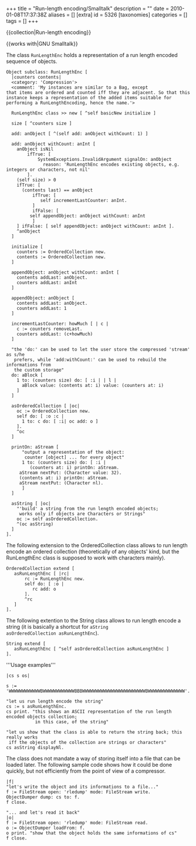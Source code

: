 +++
title = "Run-length encoding/Smalltalk"
description = ""
date = 2010-01-08T17:37:38Z
aliases = []
[extra]
id = 5326
[taxonomies]
categories = []
tags = []
+++

{{collection|Run-length encoding}}

{{works with|GNU Smalltalk}}

The class <code>RunLengthEnc</code> holds a representation of a run length encoded sequence of objects.


```smalltalk
Object subclass: RunLengthEnc [
  |counters contents|
  <category: 'Compression'>
  <comment: 'My instances are similar to a Bag, except
that items are ordered and counted iff they are adjacent. So that this
instance keeps a representation of the added items suitable for
performing a RunLengthEncoding, hence the name.'>

  RunLengthEnc class >> new [ ^self basicNew initialize ]

  size [ ^counters size ]

  add: anObject [ ^(self add: anObject withCount: 1) ]

  add: anObject withCount: anInt [
    anObject isNil
        ifTrue: [ 
            SystemExceptions.InvalidArgument signalOn: anObject
              reason: 'RunLengthEnc encodes existing objects, e.g. integers or characters, not nil' 
        ].
    (self size) > 0
    ifTrue: [
      (contents last) == anObject
          ifTrue: [
             self incrementLastCounter: anInt.
          ]
          ifFalse: [
	     self appendObject: anObject withCount: anInt
          ]
    ] ifFalse: [ self appendObject: anObject withCount: anInt ].
    ^anObject
  ]

  initialize [
    counters := OrderedCollection new.
    contents := OrderedCollection new.
  ]

  appendObject: anObject withCount: anInt [
    contents addLast: anObject.
    counters addLast: anInt
  ]

  appendObject: anObject [
    contents addLast: anObject.
    counters addLast: 1
  ]

  incrementLastCounter: howMuch [ | c |
    c := counters removeLast.
    counters addLast: (c+howMuch)
  ]

  "the 'do:' can be used to let the user store the compressed 'stream' as s/he
   prefers, while 'add:withCount:' can be used to rebuild the informations from
   the custom storage" 
  do: aBlock [
    1 to: (counters size) do: [ :i | | l |
      aBlock value: (contents at: i) value: (counters at: i)
    ]
  ]

  asOrderedCollection [ |oc|
    oc := OrderedCollection new.
    self do: [ :o :c |
      1 to: c do: [ :i| oc add: o ]
    ].
    ^oc
  ]

  printOn: aStream [
      "output a representation of the object:
       counter [object] ... for every object"
      1 to: (counters size) do: [ :i |
         (counters at: i) printOn: aStream.
	 aStream nextPut: (Character value: 32).
	 (contents at: i) printOn: aStream.
	 aStream nextPut: (Character nl).
      ]
  ]  

  asString [ |oc| 
    "'build' a string from the run length encoded objects;
     works only if objects are Characters or Strings"
    oc := self asOrderedCollection.
    ^(oc asString)
  ]
].
```


The following extension to the OrderedCollection class allows to run length encode an ordered collection (theoretically of any objects' kind, but the RunLengthEnc class is supposed to work with characters mainly).


```smalltalk
OrderedCollection extend [
   asRunLengthEnc [ |rc|
       rc := RunLengthEnc new.
       self do: [ :o |
          rc add: o
       ].
       ^rc
   ]
].
```


The following extention to the String class allows to run length encode a string (it is basically a shortcut for <code>aString asOrderedCollection asRunLengthEnc</code>).


```smalltalk
String extend [
   asRunLengthEnc [ ^self asOrderedCollection asRunLengthEnc ]
].
```



'''Usage examples'''


```smalltalk
|cs s os|

s := 'WWWWWWWWWWWWBWWWWWWWWWWWWBBBWWWWWWWWWWWWWWWWWWWWWWWWBWWWWWWWWWWWWWW'.

"let us run length encode the string"
cs := s asRunLengthEnc.
cs print. "this shows an ASCII representation of the run length encoded objects collection;
           in this case, of the string"

"let us show that the class is able to return the string back; this really works
 iff the objects of the collection are strings or characters"
cs asString displayNl.
```


The class does not mandate a way of storing itself into a file that can be loaded later. The following sample code shows how it could be done quickly, but not efficiently from the point of view of a compressor.


```smalltalk
|f|
"let's write the object and its informations to a file..."
f := FileStream open: 'rledump' mode: FileStream write.
ObjectDumper dump: cs to: f.
f close.

"... and let's read it back"
|o|
f := FileStream open: 'rledump' mode: FileStream read.
o := ObjectDumper loadFrom: f.
o print. "show that the object holds the same informations of cs"
f close.
```

